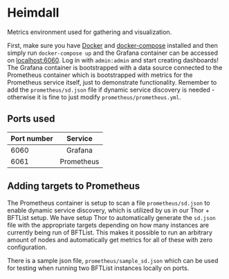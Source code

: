 # Heimdall
Metrics environment used for gathering and visualization.

First, make sure you have [Docker](https://docs.docker.com/install/) and [docker-compose](https://docs.docker.com/compose/install/) installed and then simply run `docker-compose up` and the Grafana container can be accessed on [localhost:6060](http://localhost:6060). Log in with `admin:admin` and start creating dashboards! The Grafana container is bootstrapped with a data source connected to the Prometheus container which is bootstrapped with metrics for the Prometheus service itself, just to demonstrate functionality. Remember to add the `prometheus/sd.json` file if dynamic service discovery is needed - otherwise it is fine to just modify `prometheus/prometheus.yml`.

## Ports used

| Port number   | Service                       | 
| ------------- |:-----------------------------:|
| 6060          | Grafana                       |
| 6061          | Prometheus                    |

## Adding targets to Prometheus
The Prometheus container is setup to scan a file `prometheus/sd.json` to enable dynamic service discovery, which is utilized by us in our Thor + BFTList setup. We have setup Thor to automatically generate the `sd.json` file with the appropriate targets depending on how many instances are currently being run of BFTList. This makes it possible to run an arbitrary amount of nodes and automatically get metrics for all of these with zero configuration. 

There is a sample json file, `prometheus/sample_sd.json` which can be used for testing when running two BFTList instances locally on ports.